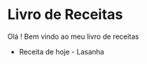 <h1> Livro de Receitas  </h1>

Olá ! Bem vindo ao meu livro de receitas

- Receita de hoje - Lasanha
